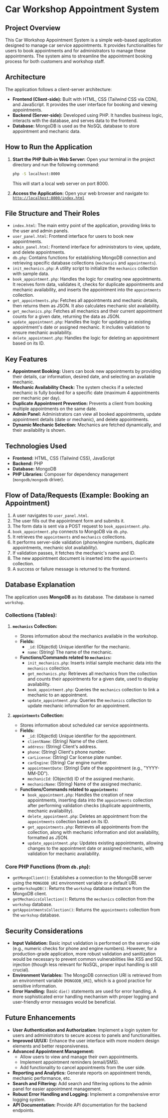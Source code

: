 # Car Workshop Appointment System

## Project Overview

This Car Workshop Appointment System is a simple web-based application designed to manage car service appointments. It provides functionalities for users to book appointments and for administrators to manage these appointments. The system aims to streamline the appointment booking process for both customers and workshop staff.

## Architecture

The application follows a client-server architecture:

*   **Frontend (Client-side):** Built with HTML, CSS (Tailwind CSS via CDN), and JavaScript. It provides the user interface for booking and viewing appointments.
*   **Backend (Server-side):** Developed using PHP. It handles business logic, interacts with the database, and serves data to the frontend.
*   **Database:** MongoDB is used as the NoSQL database to store appointment and mechanic data.

## How to Run the Application

1.  **Start the PHP Built-in Web Server:**
    Open your terminal in the project directory and run the following command:
    ```bash
    php -S localhost:8000
    ```
    This will start a local web server on port 8000.

2.  **Access the Application:**
    Open your web browser and navigate to:
    [`http://localhost:8000/index.html`](http://localhost:8000/index.html)

## File Structure and Their Roles

*   `index.html`: The main entry point of the application, providing links to the user and admin panels.
*   `user_panel.html`: Frontend interface for users to book new appointments.
*   `admin_panel.html`: Frontend interface for administrators to view, update, and delete appointments.
*   `db.php`: Contains functions for establishing MongoDB connection and retrieving specific database collections (`mechanics` and `appointments`).
*   `init_mechanics.php`: A utility script to initialize the `mechanics` collection with sample data.
*   `book_appointment.php`: Handles the logic for creating new appointments. It receives form data, validates it, checks for duplicate appointments and mechanic availability, and inserts the appointment into the `appointments` collection.
*   `get_appointments.php`: Fetches all appointments and mechanic details, then returns them as JSON. It also calculates mechanic slot availability.
*   `get_mechanics.php`: Fetches all mechanics and their current appointment counts for a given date, returning the data as JSON.
*   `update_appointment.php`: Handles the logic for updating an existing appointment's date or assigned mechanic. It includes validation to ensure mechanic availability.
*   `delete_appointment.php`: Handles the logic for deleting an appointment based on its ID.

## Key Features

*   **Appointment Booking:** Users can book new appointments by providing their details, car information, desired date, and selecting an available mechanic.
*   **Mechanic Availability Check:** The system checks if a selected mechanic is fully booked for a specific date (maximum 4 appointments per mechanic per day).
*   **Duplicate Appointment Prevention:** Prevents a client from booking multiple appointments on the same date.
*   **Admin Panel:** Administrators can view all booked appointments, update appointment details (date or mechanic), and delete appointments.
*   **Dynamic Mechanic Selection:** Mechanics are fetched dynamically, and their availability is shown.

## Technologies Used

*   **Frontend:** HTML, CSS (Tailwind CSS), JavaScript
*   **Backend:** PHP
*   **Database:** MongoDB
*   **PHP Libraries:** Composer for dependency management (`mongodb/mongodb` driver).

## Flow of Data/Requests (Example: Booking an Appointment)

1.  A user navigates to `user_panel.html`.
2.  The user fills out the appointment form and submits it.
3.  The form data is sent via a POST request to `book_appointment.php`.
4.  `book_appointment.php` connects to MongoDB via `db.php`.
5.  It retrieves the `appointments` and `mechanics` collections.
6.  It performs server-side validation (phone/engine numbers, duplicate appointments, mechanic slot availability).
7.  If validation passes, it fetches the mechanic's name and ID.
8.  The new appointment document is inserted into the `appointments` collection.
9.  A success or failure message is returned to the frontend.

## Database Explanation

The application uses **MongoDB** as its database. The database is named `workshop`.

### Collections (Tables):

1.  **`mechanics` Collection:**
    *   Stores information about the mechanics available in the workshop.
    *   **Fields:**
        *   `_id`: (ObjectId) Unique identifier for the mechanic.
        *   `name`: (String) The name of the mechanic.
    *   **Functions/Commands related to `mechanics`:**
        *   `init_mechanics.php`: Inserts initial sample mechanic data into the `mechanics` collection.
        *   `get_mechanics.php`: Retrieves all mechanics from the collection and counts their appointments for a given date, used to display availability.
        *   `book_appointment.php`: Queries the `mechanics` collection to link a mechanic to an appointment.
        *   `update_appointment.php`: Queries the `mechanics` collection to update mechanic information for an appointment.

2.  **`appointments` Collection:**
    *   Stores information about scheduled car service appointments.
    *   **Fields:**
        *   `_id`: (ObjectId) Unique identifier for the appointment.
        *   `clientName`: (String) Name of the client.
        *   `address`: (String) Client's address.
        *   `phone`: (String) Client's phone number.
        *   `carLicense`: (String) Car license plate number.
        *   `carEngine`: (String) Car engine number.
        *   `appointmentDate`: (String) Date of the appointment (e.g., "YYYY-MM-DD").
        *   `mechanicId`: (ObjectId) ID of the assigned mechanic.
        *   `mechanicName`: (String) Name of the assigned mechanic.
    *   **Functions/Commands related to `appointments`:**
        *   `book_appointment.php`: Handles the creation of new appointments, inserting data into the `appointments` collection after performing validation checks (duplicate appointments, mechanic availability).
        *   `delete_appointment.php`: Deletes an appointment from the `appointments` collection based on its ID.
        *   `get_appointments.php`: Retrieves all appointments from the collection, along with mechanic information and slot availability, formatted as JSON.
        *   `update_appointment.php`: Updates existing appointments, allowing changes to the appointment date or assigned mechanic, with validation for mechanic availability.

### Core PHP Functions (from `db.php`):

*   `getMongoClient()`: Establishes a connection to the MongoDB server using the `MONGODB_URI` environment variable or a default URI.
*   `getWorkshopDB()`: Returns the `workshop` database instance from the MongoDB client.
*   `getMechanicsCollection()`: Returns the `mechanics` collection from the `workshop` database.
*   `getAppointmentsCollection()`: Returns the `appointments` collection from the `workshop` database.

## Security Considerations

*   **Input Validation:** Basic input validation is performed on the server-side (e.g., numeric checks for phone and engine numbers). However, for a production-grade application, more robust validation and sanitization would be necessary to prevent common vulnerabilities like XSS and SQL injection (though less relevant for NoSQL, proper input handling is still crucial).
*   **Environment Variables:** The MongoDB connection URI is retrieved from an environment variable (`MONGODB_URI`), which is a good practice for sensitive information.
*   **Error Handling:** Basic `die()` statements are used for error handling. A more sophisticated error handling mechanism with proper logging and user-friendly error messages would be beneficial.

## Future Enhancements

*   **User Authentication and Authorization:** Implement a login system for users and administrators to secure access to panels and functionalities.
*   **Improved UI/UX:** Enhance the user interface with more modern design elements and better responsiveness.
*   **Advanced Appointment Management:**
    *   Allow users to view and manage their own appointments.
    *   Implement appointment reminders (email/SMS).
    *   Add functionality to cancel appointments from the user side.
*   **Reporting and Analytics:** Generate reports on appointment trends, mechanic performance, etc.
*   **Search and Filtering:** Add search and filtering options to the admin panel for easier appointment management.
*   **Robust Error Handling and Logging:** Implement a comprehensive error logging system.
*   **API Documentation:** Provide API documentation for the backend endpoints.